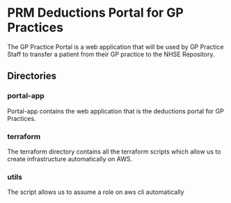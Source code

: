 # PRM Deductions Portal for GP Practices

The GP Practice Portal is a web application that will be used by GP Practice Staff to transfer a patient from their GP practice to the NHSE Repository.

## Directories

### portal-app
Portal-app contains the web application that is the deductions portal for GP Practices. 

### terraform

The terraform directory contains all the terraform scripts which allow us to create infrastructure automatically on AWS.

### utils

The script allows us to assume a role on aws cli automatically
